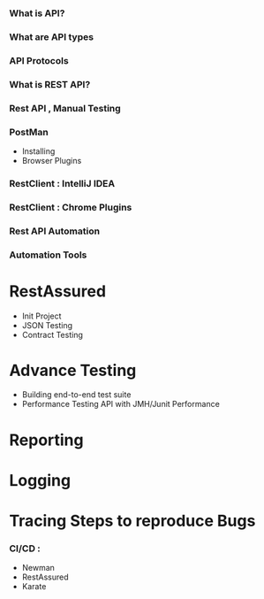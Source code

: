 ### What is API?

### What are API types

### API Protocols 

### What is REST API?

### Rest API , Manual Testing

### PostMan
- Installing
- Browser Plugins 

### RestClient : IntelliJ IDEA

### RestClient : Chrome Plugins

### Rest API Automation 

### Automation Tools 



# RestAssured 
- Init Project 
- JSON Testing 
- Contract Testing 

# Advance Testing
- Building end-to-end test suite
- Performance Testing API with JMH/Junit Performance 

# Reporting 

# Logging 

# Tracing Steps to reproduce Bugs

### CI/CD :
- Newman
- RestAssured
- Karate 